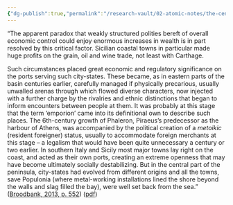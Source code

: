 ```yaml
---
{"dg-publish":true,"permalink":"/research-vault/02-atomic-notes/the-centrality-and-importance-of-sometimes-walled-ports-and-harbors-for-cities-that-relied-on-maritime-trade/"}
---
```


“The apparent paradox that weakly structured polities bereft of overall economic control could enjoy enormous increases in wealth is in part resolved by this critical factor. Sicilian coastal towns in particular made huge profits on the grain, oil and wine trade, not least with Carthage.

Such circumstances placed great economic and regulatory significance on the ports serving such city-states. These became, as in eastern parts of the basin centuries earlier, carefully managed if physically precarious, usually unwalled arenas through which flowed diverse characters, now injected with a further charge by the rivalries and ethnic distinctions that began to inform encounters between people at them. It was probably at this stage that the term ‘emporion’ came into its definitional own to describe such places. The 6th-century growth of Phaleron, Piraeus’s predecessor as the harbour of Athens, was accompanied by the political creation of a *metoikic* (resident foreigner) status, usually to accommodate foreign merchants at this stage – a legalism that would have been quite unnecessary a century or two earlier. In southern Italy and Sicily most major towns lay right on the coast, and acted as their own ports, creating an extreme openness that may have become ultimately socially destabilizing. But in the central part of the peninsula, city-states had evolved from different origins and all the towns, save Populonia (where metal-working installations lined the shore beyond the walls and slag filled the bay), were well set back from the sea.” ([Broodbank, 2013, p. 552](zotero://select/library/items/IR54JIQG)) ([pdf](zotero://open-pdf/library/items/85K7BT2G?page=518&annotation=NWHSA3Z9))